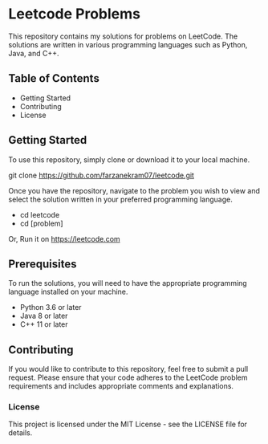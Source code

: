 # Leetcode Problems

This repository contains my solutions for problems on LeetCode. The solutions are written in various programming languages such as Python, Java, and C++.

## Table of Contents
- Getting Started
- Contributing
- License

## Getting Started
To use this repository, simply clone or download it to your local machine.

git clone https://github.com/farzanekram07/leetcode.git 

Once you have the repository, navigate to the problem you wish to view and select the solution written in your preferred programming language.
- cd leetcode
- cd [problem] 

Or, Run it on https://leetcode.com

## Prerequisites
To run the solutions, you will need to have the appropriate programming language installed on your machine.

- Python 3.6 or later
- Java 8 or later
- C++ 11 or later

## Contributing
If you would like to contribute to this repository, feel free to submit a pull request. Please ensure that your code adheres to the LeetCode problem requirements and includes appropriate comments and explanations.

### License
This project is licensed under the MIT License - see the LICENSE file for details.
